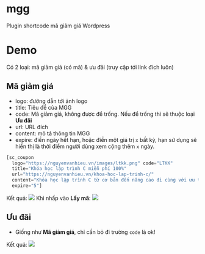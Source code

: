 # mgg
Plugin shortcode mã giảm giá Wordpress

# Demo
Có 2 loại: mã giảm giá (có mã) & ưu đãi (truy cập tới link đích luôn)

## Mã giảm giá
- logo: đường dẫn tới ảnh logo
- title: Tiêu đề của MGG
- code: Mã giảm giá, không được để trống. Nếu để trống thì sẽ thuộc loại **Ưu đãi**
- url: URL đích
- content: mô tả thông tin MGG
- expire: điền ngày hết hạn, hoặc điền một giá trị `x` bất kỳ, hạn sử dụng sẽ hiển thị là thời điểm người dùng xem cộng thêm `x` ngày.

```php
[sc_coupon 
  logo="https://nguyenvanhieu.vn/images/ltkk.png" code="LTKK" 
  title="Khóa học lập trình C miễn phí 100%" 
  url="https://nguyenvanhieu.vn/khoa-hoc-lap-trinh-c/"  
  content="Khóa học lập trình C từ cơ bản đến nâng cao đi cùng với ưu tiên thực hành qua vô vàn các bài tập lập trình đang có ưu đãi lên đến 100%" 
  expire="5"]
```
Kết quả:
![](https://i.imgur.com/dJSxfCB.png)
Khi nhấp vào **Lấy mã**:
![](https://i.imgur.com/IvBa5Et.png)

## Ưu đãi
- Giống như **Mã giảm giá**, chỉ cần bỏ đi trường `code` là ok!

Kết quả:
![](https://i.imgur.com/7TOU14L.png)
